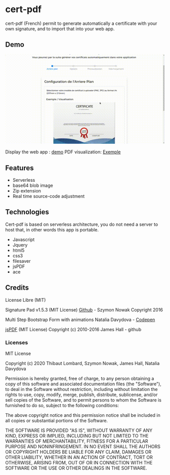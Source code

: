 # cert-pdf
cert-pdf (French) permit to generate automatically a certificate with your own signature, and to import that into your web app.

## Demo
![image](https://raw.githubusercontent.com/Lombard-Web-Services/cert-pdf/master/cert-pdf/images/cert-pdf.gif)

Display the web app : [demo]
PDF visualization: [Exemple]

## Features
* Serverless
* base64 blob image 
* Zip extension 
* Real time source-code adjustment 


## Technologies
Cert-pdf is based on serverless architecture, you do not need a server to host that, in other words this app is portable.
* Javascript 
* Jquery 
* html5
* css3
* filesaver 
* jsPDF
* ace


## Credits 
License Libre (MIT)

Signature Pad v1.5.3 (MIT License)
[Github] - Szymon Nowak Copyright 2016

Multi Step Bootstrap Form with animations
Natalia Davydova - [Codepen]

[jsPDF]
(MIT License)
Copyright (c) 2010-2016 James Hall - github

### Licenses
MIT License

Copyright (c) 2020 Thibaut Lombard, Szymon Nowak, James Hall, Natalia Davydova

Permission is hereby granted, free of charge, to any person obtaining a copy
of this software and associated documentation files (the "Software"), to deal
in the Software without restriction, including without limitation the rights
to use, copy, modify, merge, publish, distribute, sublicense, and/or sell
copies of the Software, and to permit persons to whom the Software is
furnished to do so, subject to the following conditions:

The above copyright notice and this permission notice shall be included in all
copies or substantial portions of the Software.

THE SOFTWARE IS PROVIDED "AS IS", WITHOUT WARRANTY OF ANY KIND, EXPRESS OR
IMPLIED, INCLUDING BUT NOT LIMITED TO THE WARRANTIES OF MERCHANTABILITY,
FITNESS FOR A PARTICULAR PURPOSE AND NONINFRINGEMENT. IN NO EVENT SHALL THE
AUTHORS OR COPYRIGHT HOLDERS BE LIABLE FOR ANY CLAIM, DAMAGES OR OTHER
LIABILITY, WHETHER IN AN ACTION OF CONTRACT, TORT OR OTHERWISE, ARISING FROM,
OUT OF OR IN CONNECTION WITH THE SOFTWARE OR THE USE OR OTHER DEALINGS IN THE
SOFTWARE.




[comment]: #
   [demo]: <https://Lombard-Web-Services.github.io/cert-pdf/cert-pdf/index.html>
   [Exemple]: <https://Lombard-Web-Services.github.io/cert-pdf/cert-pdf/example.html>
   [github]: <https://github.com/szimek/signature_pad>
   [Codepen]: <https://codepen.io/nat-davydova/pen/PoYXZxg>
   [jsPDF]: <https://github.com/MrRio/jsPDF>
   
